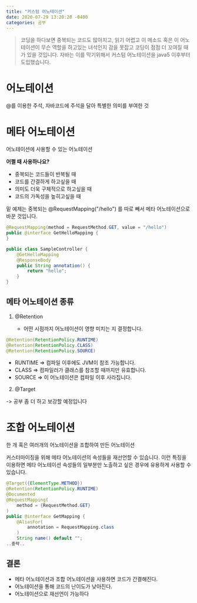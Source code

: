 ```yaml
---
title: "커스텀 어노테이션"     
date: 2020-07-29 13:20:28 -0400
categories: 공부
---
```


> 코딩을 하다보면 중복되는 코드도 많아지고, 읽기 어렵고 이 메소드 혹은 이 어노테이션이 무슨 역할을 하고있는 녀석인지 감을 못잡고 코딩이 점점 더 꼬여질 때가 있을 것입니다.
>자바는 이를 막기위해서 커스텀 어노테이션을 java5 이후부터 도입했습니다.

# 어노테이션

@를 이용한 주석, 자바코드에 주석을 달아 특별한 의미를 부여한 것

# 메타 어노테이션

어노테이션에 사용할 수 있는 어노테이션

**어쩔 때 사용하나요?**
 - 중복되는 코드들이 반복될 때
 - 코드를 간결하게 하고싶을 때
 - 의미도 더욱 구체적으로 하고싶을 때
 - 코드의 가독성을 높히고싶을 때

밑 예제는 중복되는 @RequestMapping("/hello") 를 따로 빼서 메타 어노테이션으로 바꾼 것입니다.
```java
@RequestMapping(method = RequestMethod.GET, value = "/hello")
public @interface GetHelloMapping {
}

public class SampleController {
    @GetHelloMapping
    @ResponseBody
    public String annotation() {
        return "hello";
    }
}
```

## 메타 어노테이션 종류
 1. @Retention
    
    - 어떤 시점까지 어노테이션이 영향 미치는 지 결정합니다.
    
```java
@Retention(RetentionPolicy.RUNTIME)
@Retention(RetentionPolicy.CLASS) 
@Retention(RetentionPolicy.SOURCE)
```
 - RUNTIME => 컴파일 이후에도 JVM이 참조 가능합니다.
 - CLASS => 컴파일러가 클래스를 참조할 때까지만 유효합니다.
 - SOURCE => 이 어노테이션은 컴파일 이후 사라집니다. 
 
 2. @Target
 
 -> 공부 좀 더 하고 보강할 예정입니다

# 조합 어노테이션

 한 개 혹은 여러개의 어노테이션을 조합하여 만든 어노테이션
 
  커스터마이징을 위해 메타 어노테이션의 속성들을 재선언할 수 있습니다. 이런 특징을 이용하면 메타 어노테이션 속성들의 일부분만 노출하고 싶은 경우에 유용하게 사용할 수 있습니다.
```java
@Target({ElementType.METHOD})
@Retention(RetentionPolicy.RUNTIME)
@Documented
@RequestMapping(
    method = {RequestMethod.GET}
)
public @interface GetMapping {
    @AliasFor(
        annotation = RequestMapping.class
    )
    String name() default "";
..중략..
```

## 결론
- 메타 어노테이션과 조합 어노테이션을 사용하면 코드가 간결해진다.
- 어노테이션을 통해 코드의 난이도가 낮아진다.
- 어노테이션으로 재선언이 가능하다

